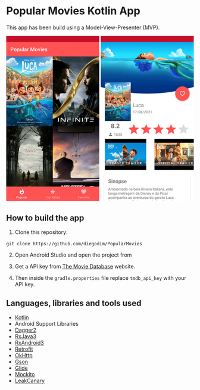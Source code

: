 # Popular Movies Kotlin App

This app has been build using a Model-View-Presenter (MVP). 

<img src="./art/screenshot1.png" width="250"> <img src="./art/screenshot2.png" width="250">

## How to build the app

1. Clone this repository:

```
git clone https://github.com/diegodim/PopularMovies
```

2. Open Android Studio and open the project from

3. Get a API key from [The Movie Database](https://www.themoviedb.org/) website.

4. Then inside the `gradle.properties` file replace `tmdb_api_key` with your API key.


## Languages, libraries and tools used

* [Kotlin](https://kotlinlang.org/docs/home.html)
* Android Support Libraries
* [Dagger2](https://github.com/google/dagger)
* [RxJava3](https://github.com/ReactiveX/RxJava)
* [RxAndroid3](https://github.com/ReactiveX/RxAndroid)
* [Retrofit](https://github.com/square/retrofit)
* [OkHttp](https://github.com/square/okhttp)
* [Gson](https://github.com/google/gson)
* [Glide](https://github.com/bumptech/glide)
* [Mockito](https://github.com/mockito/mockito) 
* [LeakCanary](https://square.github.io/leakcanary/) 



